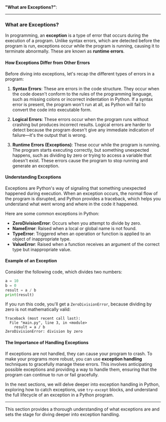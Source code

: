  **"What are Exceptions?"**:

---

### What are Exceptions?

In programming, an **exception** is a type of error that occurs during the execution of a program. Unlike syntax errors, which are detected before the program is run, exceptions occur while the program is running, causing it to terminate abnormally. These are known as **runtime errors**.

#### How Exceptions Differ from Other Errors

Before diving into exceptions, let's recap the different types of errors in a program:

1. **Syntax Errors**: These are errors in the code structure. They occur when the code doesn't conform to the rules of the programming language, such as missing colons or incorrect indentation in Python. If a syntax error is present, the program won't run at all, as Python will fail to convert the code into executable form.

2. **Logical Errors**: These errors occur when the program runs without crashing but produces incorrect results. Logical errors are harder to detect because the program doesn't give any immediate indication of failure—it's the output that is wrong.

3. **Runtime Errors (Exceptions)**: These occur while the program is running. The program starts executing correctly, but something unexpected happens, such as dividing by zero or trying to access a variable that doesn't exist. These errors cause the program to stop running and generate an exception.

#### Understanding Exceptions

Exceptions are Python's way of signaling that something unexpected happened during execution. When an exception occurs, the normal flow of the program is disrupted, and Python provides a traceback, which helps you understand what went wrong and where in the code it happened.

Here are some common exceptions in Python:

- **ZeroDivisionError**: Occurs when you attempt to divide by zero.
- **NameError**: Raised when a local or global name is not found.
- **TypeError**: Triggered when an operation or function is applied to an object of inappropriate type.
- **ValueError**: Raised when a function receives an argument of the correct type but inappropriate value.

#### Example of an Exception

Consider the following code, which divides two numbers:

```python
a = 10
b = 0
result = a / b
print(result)
```

If you run this code, you'll get a `ZeroDivisionError`, because dividing by zero is not mathematically valid:

```
Traceback (most recent call last):
  File "main.py", line 3, in <module>
    result = a / b
ZeroDivisionError: division by zero
```

#### The Importance of Handling Exceptions

If exceptions are not handled, they can cause your program to crash. To make your programs more robust, you can use **exception handling** techniques to gracefully manage these errors. This involves anticipating possible exceptions and providing a way to handle them, ensuring that the program can continue to run or fail gracefully.

In the next sections, we will delve deeper into exception handling in Python, exploring how to catch exceptions, use `try-except` blocks, and understand the full lifecycle of an exception in a Python program.

--- 

This section provides a thorough understanding of what exceptions are and sets the stage for diving deeper into exception handling.
